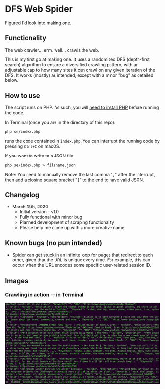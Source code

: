 # DFS Web Spider
Figured I'd look into making one.

## Functionality
The web crawler... erm, well... crawls the web.

This is my first go at making one. It uses a randomized DFS (depth-first search) algorithm to ensure a 
diversified crawling pattern, with an adjustable cap to how many sites it can crawl on any given iteration of the DFS. 
It works (mostly) as intended, except with a minor "bug" as detailed below.

## How to use
The script runs on PHP. As such, you will [need to install PHP](https://www.php.net/manual/en/install.php) 
before running the code.

In Terminal (once you are in the directory of this repo):
```shell
php se/index.php
```
runs the code contained in `index.php`. You can interrupt the running code by pressing `Ctrl+C` on macOS.

If you want to write to a JSON file:
```shell
php se/index.php > filename.json
```
Note: You need to manually remove the last comma "`,`" after the interrupt, then add a closing square bracket "`]`" 
to the end to have valid JSON.
 
## Changelog
* March 18th, 2020
  * Initial version - v1.0
  * Fully functional with minor bug
  * Planned development of scraping functionality
  * Please help me come up with a more creative name

## Known bugs (no pun intended)
* Spider can get stuck in an infinite loop for pages that redirect to each other, given that the URL is unique 
every time. For example, this can occur when the URL encodes some specific user-related session ID.

## Images

### Crawling in action -- in Terminal
![Terminal Crawler](images/example.png)

